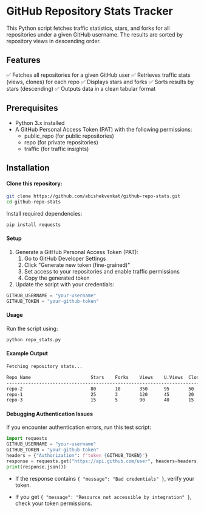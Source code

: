 # GitHub Repository Stats Tracker

This Python script fetches traffic statistics, stars, and forks for all repositories under a given GitHub username. The results are sorted by repository views in descending order.

## Features

✅ Fetches all repositories for a given GitHub user
✅ Retrieves traffic stats (views, clones) for each repo
✅ Displays stars and forks
✅ Sorts results by stars (descending)
✅ Outputs data in a clean tabular format

## Prerequisites

- Python 3.x installed
- A GitHub Personal Access Token (PAT) with the following permissions:
  - public_repo (for public repositories)
  - repo (for private repositories)
  - traffic (for traffic insights)

## Installation

#### Clone this repository:

```bash
git clone https://github.com/abishekvenkat/github-repo-stats.git
cd github-repo-stats
```
Install required dependencies:

```bash
pip install requests
```
#### Setup

1. Generate a GitHub Personal Access Token (PAT):
   1. Go to GitHub Developer Settings
   2. Click "Generate new token (fine-grained)"
   3. Set access to your repositories and enable traffic permissions
   4. Copy the generated token
2. Update the script with your credentials:
```python
GITHUB_USERNAME = "your-username"
GITHUB_TOKEN = "your-github-token"
```
#### Usage

Run the script using:

```bash
python repo_stats.py
```

#### Example Output

```bash
Fetching repository stats...

Repo Name                      Stars    Forks    Views    U.Views  Clones   U.Clones  
--------------------------------------------------------------------------------
repo-2                         80       10       350      95       50       30  
repo-1                         25       3        120      45       20       10  
repo-3                         15       5        90       40       15       8  
```

#### Debugging Authentication Issues

If you encounter authentication errors, run this test script:

```python
import requests
GITHUB_USERNAME = "your-username"
GITHUB_TOKEN = "your-github-token"
headers = {"Authorization": f"token {GITHUB_TOKEN}"}
response = requests.get("https://api.github.com/user", headers=headers)
print(response.json())
```
- If the response contains `{ "message": "Bad credentials" }`, verify your token.

- If you get `{ "message": "Resource not accessible by integration" }`, check your token permissions.
